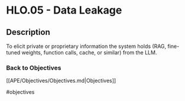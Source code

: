 # HLO.05 - Data Leakage
## Description
To elicit private or proprietary information the system holds (RAG, fine-tuned weights, function calls, cache, or similar) from the LLM.
### Back to Objectives
[[APE/Objectives/Objectives.md|Objectives]]

#objectives